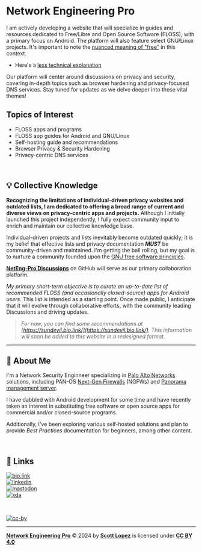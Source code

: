 
# Network Engineering Pro

I am actively developing a website that will specialize in guides and resources dedicated to Free/Libre and Open Source Software (FLOSS), with a primary focus on Android. The platform will also feature select GNU/Linux projects. It's important to note the [nuanced meaning of "free"](https://www.gnu.org/philosophy/free-sw.html) in this context.
 
* Here's a [less technical explanation](https://itsfoss.com/what-is-foss/#free-in-free-and-open-source-software-does-not-mean-free-of-cost)

Our platform will center around discussions on privacy and security, covering in-depth topics such as browser hardening and privacy-focused DNS services. Stay tuned for updates as we delve deeper into these vital themes!

## Topics of Interest
  * FLOSS apps and programs
  * FLOSS app guides for Android and GNU/Linux
  * Self-hosting guide and recommendations
  * Browser Privacy & Security Hardening
  * Privacy-centric DNS services

&NonBreakingSpace; <!-- space for clarity -->

## 💡 Collective Knowledge

**Recognizing the limitations of individual-driven privacy websites and outdated lists, I am dedicated to offering a broad range of current and diverse views on privacy-centric apps and projects.** Although I initially launched this project independently, I fully expect community input to enrich and maintain our collective knowledge base.

Individual-driven projects and lists inevitably become outdated quickly; it is my belief that effective lists and privacy documentation ***MUST*** be community-driven and maintained. I'm getting the ball rolling, but my goal is to nurture a community founded upon the [GNU free software principles](https://www.gnu.org/philosophy/free-sw.html).

**[NetEng-Pro Discussions](https://github.com/NetEng-Pro/neteng-pro.github.io/discussions)** on GitHub will serve as our primary collaboration platform.

*My primary short-term objective is to curate an up-to-date list of recommended FLOSS (and occasionally closed-source) apps for Android users.* This list is intended as a starting point. Once made public, I anticipate that it will evolve through collaborative efforts, with the community leading Discussions and driving updates.

> *For now, you can find some recommendations at [https://sundevil.bio.link/](https://sundevil.bio.link/). This information will soon be added to this website in a redesigned format.*

---
## 🚀 About Me
 
I'm a Network Security Enginneer specializing in [Palo Alto Networks](https://www.paloaltonetworks.com) solutions, including PAN-OS [Next-Gen Firewalls](https://docs.paloaltonetworks.com/pan-os) (NGFWs) and [Panorama management server](https://docs.paloaltonetworks.com/panorama).
 
I have dabbled with Android development for some time and have recently taken an interest in substituting free software or open source apps for commercial and/or closed-source programs.
  
Additionally, I've been exploring various self-hosted solutions and plan to provide *Best Practices* documentation for beginners, among other content.

&NonBreakingSpace; <!-- space for clarity -->

## 🔗 Links

[![bio.link](https://img.shields.io/badge/bio.link-000000%7D?style=for-the-badge&logo=biolink&logoColor=white)](https://scottlopez.bio.link/)<br>
[![linkedin](https://img.shields.io/badge/linkedin-0A66C2?style=for-the-badge&logo=linkedin&logoColor=white)](https://www.linkedin.com/in/scottlopez/)<br>
[![mastodon](https://img.shields.io/badge/Mastodon-6364FF?style=for-the-badge&logo=Mastodon&logoColor=white)](https://noc.social/@sundevil311)<br>
[![xda](https://img.shields.io/badge/xda%20developers-2DAAE9?style=for-the-badge&logo=xda-developers&logoColor=white)](https://xda.neteng.pro/)

&NonBreakingSpace; <!-- space for clarity -->

[![cc-by](https://forthebadge.com/images/badges/cc-by.png)](https://creativecommons.org/licenses/by/4.0/)

---
**[Network Engineering Pro](https://www.neteng.pro/)** &copy; 2024 by **[Scott Lopez](mailto:website@neteng.pro)** is licensed under **[CC BY 4.0](https://creativecommons.org/licenses/by/4.0/?ref=chooser-v1)**
